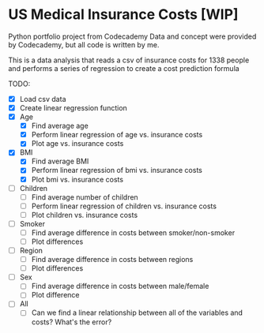 # US Medical Insurance Costs [WIP]

Python portfolio project from Codecademy
Data and concept were provided by Codecademy, but all code is written by me.

This is a data analysis that reads a csv of insurance costs for 1338 people and performs a series of regression to create a cost prediction formula

TODO: 
- [x] Load csv data
- [x] Create linear regression function
- [x] Age
  - [x] Find average age
  - [x] Perform linear regression of age vs. insurance costs
  - [x] Plot age vs. insurance costs
- [x] BMI
  - [x] Find average BMI
  - [x] Perform linear regression of bmi vs. insurance costs
  - [x] Plot bmi vs. insurance costs
- [ ] Children
  - [ ] Find average number of children
  - [ ] Perform linear regression of children vs. insurance costs
  - [ ] Plot children vs. insurance costs
- [ ] Smoker
  - [ ] Find average difference in costs between smoker/non-smoker
  - [ ] Plot differences
- [ ] Region
  - [ ] Find average difference in costs between regions
  - [ ] Plot differences
- [ ] Sex
  - [ ] Find average difference in costs between male/female
  - [ ] Plot difference
- [ ] All
  - [ ] Can we find a linear relationship between all of the variables and costs? What's the error?
